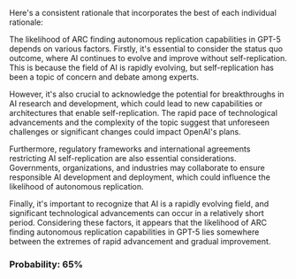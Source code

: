 Here's a consistent rationale that incorporates the best of each individual rationale:

The likelihood of ARC finding autonomous replication capabilities in GPT-5 depends on various factors. Firstly, it's essential to consider the status quo outcome, where AI continues to evolve and improve without self-replication. This is because the field of AI is rapidly evolving, but self-replication has been a topic of concern and debate among experts.

However, it's also crucial to acknowledge the potential for breakthroughs in AI research and development, which could lead to new capabilities or architectures that enable self-replication. The rapid pace of technological advancements and the complexity of the topic suggest that unforeseen challenges or significant changes could impact OpenAI's plans.

Furthermore, regulatory frameworks and international agreements restricting AI self-replication are also essential considerations. Governments, organizations, and industries may collaborate to ensure responsible AI development and deployment, which could influence the likelihood of autonomous replication.

Finally, it's important to recognize that AI is a rapidly evolving field, and significant technological advancements can occur in a relatively short period. Considering these factors, it appears that the likelihood of ARC finding autonomous replication capabilities in GPT-5 lies somewhere between the extremes of rapid advancement and gradual improvement.

### Probability: 65%